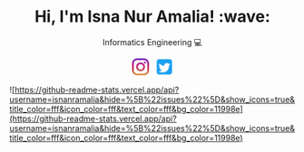 <h1 align="center"> Hi, I'm Isna Nur Amalia! :wave:</h1>
<p align="center">Informatics Engineering 💻 </p>
<p align="center">
  <a href="https://www.instagram.com/isnanramalia"><img height="30" src="https://github.com/HansenGianto/HansenGianto/blob/main/img/instagram.svg?raw=true"></a>&nbsp;&nbsp;
   <a href="https://twitter.com/isnanramalia"><img height="30" src="https://github.com/isnanramalia/isnanramalia/blob/main/twt.png"></a>
</p>
 
![https://github-readme-stats.vercel.app/api?username=isnanramalia&hide=%5B%22issues%22%5D&show_icons=true&title_color=fff&icon_color=fff&text_color=fff&bg_color=11998e](https://github-readme-stats.vercel.app/api?username=isnanramalia&hide=%5B%22issues%22%5D&show_icons=true&title_color=fff&icon_color=fff&text_color=fff&bg_color=11998e)

